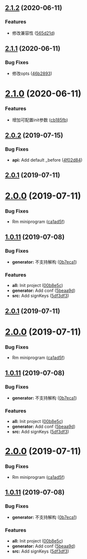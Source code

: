 ## [2.1.2](https://github.com/zhouyouzhao/cnfapi/compare/v2.1.1...v2.1.2) (2020-06-11)


### Features

* 修改兼容性 ([565d21d](https://github.com/zhouyouzhao/cnfapi/commit/565d21de4f29b3eb139e367e7ba87b83a703cb55))



## [2.1.1](https://github.com/zhouyouzhao/cnfapi/compare/v2.1.0...v2.1.1) (2020-06-11)


### Bug Fixes

* 修改opts ([46b2893](https://github.com/zhouyouzhao/cnfapi/commit/46b28937a86a9f422e6d6f9f480087f7f08b35c0))



# [2.1.0](https://github.com/zhouyouzhao/cnfapi/compare/v2.0.2...v2.1.0) (2020-06-11)


### Features

* 增加可配置init参数 ([cb185fb](https://github.com/zhouyouzhao/cnfapi/commit/cb185fb3e14e665839a65f3091e1973c7937a23e))



<a name="2.0.2"></a>
## [2.0.2](https://github.com/zhouyouzhao/cnfapi/compare/v2.0.1...v2.0.2) (2019-07-15)


### Bug Fixes

* **api:** Add default _before ([4f02d84](https://github.com/zhouyouzhao/cnfapi/commit/4f02d84))



<a name="2.0.1"></a>
## [2.0.1](https://github.com/zhouyouzhao/cnfapi/compare/v2.0.0...v2.0.1) (2019-07-11)



<a name="2.0.0"></a>
# [2.0.0](https://github.com/zhouyouzhao/cnfapi/compare/v1.0.11...v2.0.0) (2019-07-11)


### Bug Fixes

* Rm miniprogram ([ca1ad5f](https://github.com/zhouyouzhao/cnfapi/commit/ca1ad5f))



<a name="1.0.11"></a>
## [1.0.11](https://github.com/zhouyouzhao/cnfapi/compare/00b8e5c...v1.0.11) (2019-07-08)


### Bug Fixes

* **generator:** 不支持解构 ([0b7eca1](https://github.com/zhouyouzhao/cnfapi/commit/0b7eca1))


### Features

* **all:** Init project ([00b8e5c](https://github.com/zhouyouzhao/cnfapi/commit/00b8e5c))
* **generator:** Add conf ([5beaa9d](https://github.com/zhouyouzhao/cnfapi/commit/5beaa9d))
* **src:** Add signKeys ([5df3df3](https://github.com/zhouyouzhao/cnfapi/commit/5df3df3))



<a name="2.0.1"></a>
## [2.0.1](https://github.com/zhouyouzhao/cnfapi/compare/v2.0.0...v2.0.1) (2019-07-11)



<a name="2.0.0"></a>
# [2.0.0](https://github.com/zhouyouzhao/cnfapi/compare/v1.0.11...v2.0.0) (2019-07-11)


### Bug Fixes

* Rm miniprogram ([ca1ad5f](https://github.com/zhouyouzhao/cnfapi/commit/ca1ad5f))



<a name="1.0.11"></a>
## [1.0.11](https://github.com/zhouyouzhao/cnfapi/compare/00b8e5c...v1.0.11) (2019-07-08)


### Bug Fixes

* **generator:** 不支持解构 ([0b7eca1](https://github.com/zhouyouzhao/cnfapi/commit/0b7eca1))


### Features

* **all:** Init project ([00b8e5c](https://github.com/zhouyouzhao/cnfapi/commit/00b8e5c))
* **generator:** Add conf ([5beaa9d](https://github.com/zhouyouzhao/cnfapi/commit/5beaa9d))
* **src:** Add signKeys ([5df3df3](https://github.com/zhouyouzhao/cnfapi/commit/5df3df3))



<a name="2.0.0"></a>
# [2.0.0](https://github.com/zhouyouzhao/cnfapi/compare/v1.0.11...v2.0.0) (2019-07-11)


### Bug Fixes

* Rm miniprogram ([ca1ad5f](https://github.com/zhouyouzhao/cnfapi/commit/ca1ad5f))



<a name="1.0.11"></a>
## [1.0.11](https://github.com/zhouyouzhao/cnfapi/compare/00b8e5c...v1.0.11) (2019-07-08)


### Bug Fixes

* **generator:** 不支持解构 ([0b7eca1](https://github.com/zhouyouzhao/cnfapi/commit/0b7eca1))


### Features

* **all:** Init project ([00b8e5c](https://github.com/zhouyouzhao/cnfapi/commit/00b8e5c))
* **generator:** Add conf ([5beaa9d](https://github.com/zhouyouzhao/cnfapi/commit/5beaa9d))
* **src:** Add signKeys ([5df3df3](https://github.com/zhouyouzhao/cnfapi/commit/5df3df3))




